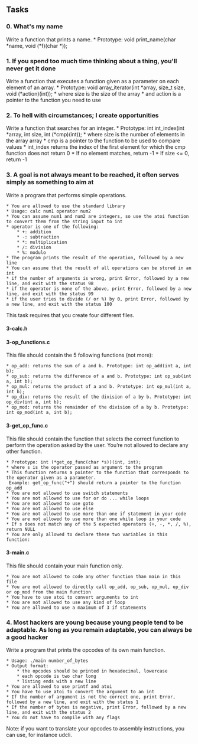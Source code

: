 ## Tasks

### 0. What's my name
Write a function that prints a name.
	* Prototype: void print_name(char *name, void (*f)(char *));

### 1. If you spend too much time thinking about a thing, you'll never get it done
Write a function that executes a function given as a parameter on each element of an array.
	* Prototype: void array_iterator(int *array, size_t size, void (*action)(int));
	* where size is the size of the array
	* and action is a pointer to the function you need to use

### 2. To hell with circumstances; I create opportunities
Write a function that searches for an integer.
	* Prototype: int int_index(int *array, int size, int (*cmp)(int));
	* where size is the number of elements in the array array
	* cmp is a pointer to the function to be used to compare values
	* int_index returns the index of the first element for which the cmp function does not return 0	
	* If no element matches, return -1
	* If size <= 0, return -1
### 3. A goal is not always meant to be reached, it often serves simply as something to aim at
Write a program that performs simple operations.

	* You are allowed to use the standard library
	* Usage: calc num1 operator num2
	* You can assume num1 and num2 are integers, so use the atoi function to convert them from the string input to int
	* operator is one of the following:
		* +: addition
		* -: subtraction
		* *: multiplication
		* /: division
		* %: modulo
	* The program prints the result of the operation, followed by a new line
	* You can assume that the result of all operations can be stored in an int
	* if the number of arguments is wrong, print Error, followed by a new line, and exit with the status 98
	* if the operator is none of the above, print Error, followed by a new line, and exit with the status 99
	* if the user tries to divide (/ or %) by 0, print Error, followed by a new line, and exit with the status 100
This task requires that you create four different files.

#### 3-calc.h
#### 3-op_functions.c

This file should contain the 5 following functions (not more):

	* op_add: returns the sum of a and b. Prototype: int op_add(int a, int b);
	* op_sub: returns the difference of a and b. Prototype: int op_sub(int a, int b);
	* op_mul: returns the product of a and b. Prototype: int op_mul(int a, int b);
	* op_div: returns the result of the division of a by b. Prototype: int op_div(int a, int b);
	* op_mod: returns the remainder of the division of a by b. Prototype: int op_mod(int a, int b);
#### 3-get_op_func.c

This file should contain the function that selects the correct function to perform the operation asked by the user. You’re not allowed to declare any other function.

	* Prototype: int (*get_op_func(char *s))(int, int);
	* where s is the operator passed as argument to the program
	* This function returns a pointer to the function that corresponds to the operator given as a parameter.
	 Example: get_op_func("+") should return a pointer to the function op_add
	* You are not allowed to use switch statements
	* You are not allowed to use for or do ... while loops
	* You are not allowed to use goto
	* You are not allowed to use else
	* You are not allowed to use more than one if statement in your code
	* You are not allowed to use more than one while loop in your code
	* If s does not match any of the 5 expected operators (+, -, *, /, %), return NULL
	* You are only allowed to declare these two variables in this function:
#### 3-main.c

This file should contain your main function only.

	* You are not allowed to code any other function than main in this file
	* You are not allowed to directly call op_add, op_sub, op_mul, op_div or op_mod from the main function
	* You have to use atoi to convert arguments to int
	* You are not allowed to use any kind of loop
	* You are allowed to use a maximum of 3 if statements

### 4. Most hackers are young because young people tend to be adaptable. As long as you remain adaptable, you can always be a good hacker
Write a program that prints the opcodes of its own main function.

	* Usage: ./main number_of_bytes
	* Output format:
		* the opcodes should be printed in hexadecimal, lowercase
		* each opcode is two char long
		* listing ends with a new line
	* You are allowed to use printf and atoi
	* You have to use atoi to convert the argument to an int
	* If the number of argument is not the correct one, print Error, followed by a new line, and exit with the status 1
	* If the number of bytes is negative, print Error, followed by a new line, and exit with the status 2
	* You do not have to compile with any flags
Note: if you want to translate your opcodes to assembly instructions, you can use, for instance udcli.

